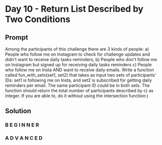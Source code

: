 # Day 10 - Return List Described by Two Conditions

## Prompt

Among the participants of this challenge there are 3 kinds of people:
a) People who follow me on Instagram to check for challenge updates and didn't want to receive daily tasks reminders,
b) People who don't follow me on Instagram but signed up for receiving daily tasks reminders
c) People who follow me on Insta AND want to receive daily emails.
Write a function called fun_with_sets(set1, set2) that takes as input two sets of participants' IDs: set1 is following me on Insta, and set2 is subscribed for getting daily reminders per email. The same participant ID could be in both sets. The function should return the total number of participants described by c) as integer.
If you are able to, do it without using the intersection function:)


## Solution

### B E G I N N E R



### A D V A N C E D



